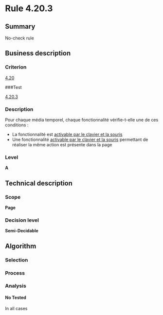 # Rule 4.20.3

## Summary

No-check rule

## Business description

### Criterion

[4.20](http://references.modernisation.gouv.fr/sites/default/files/RGAA3_RC2-1/referentiel_technique.htm#crit-4-20)

###Test

[4.20.3](http://references.modernisation.gouv.fr/sites/default/files/RGAA3_RC2-1/referentiel_technique.htm#test-4-20-3)

### Description

Pour chaque m&eacute;dia temporel, chaque fonctionnalit&eacute; v&eacute;rifie-t-elle une de ces conditions : 
 
 * La fonctionnalit&eacute; est <a href="http://references.modernisation.gouv.fr/sites/default/files/RGAA3_RC2-1/glossaire.htm#mAAClavierSouris">activable par le clavier et la souris</a> 
 * Une fonctionnalit&eacute; <a href="http://references.modernisation.gouv.fr/sites/default/files/RGAA3_RC2-1/glossaire.htm#mAAClavierSouris">activable par le clavier et la souris</a> permettant de r&eacute;aliser la m&ecirc;me action est pr&eacute;sente dans la page 


### Level

**A**

## Technical description

### Scope

**Page**

### Decision level

**Semi-Decidable**

## Algorithm

### Selection

### Process

### Analysis

#### No Tested 

In all cases
